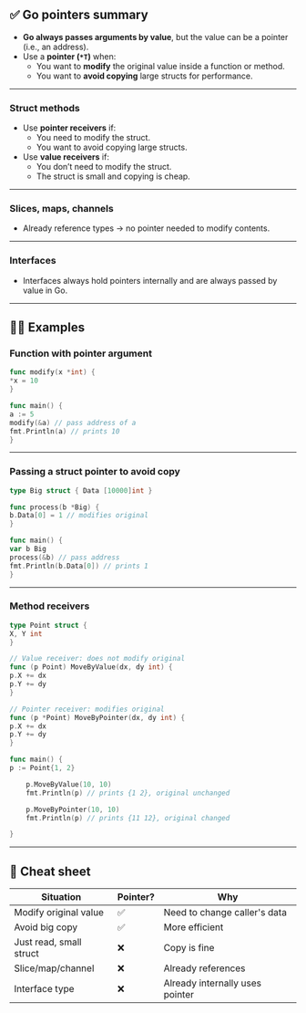 ## ✅ Go pointers summary

- **Go always passes arguments by value**, but the value can be a pointer (i.e., an address).
- Use a **pointer (`*T`)** when:
  - You want to **modify** the original value inside a function or method.
  - You want to **avoid copying** large structs for performance.

---

### Struct methods

- Use **pointer receivers** if:
  - You need to modify the struct.
  - You want to avoid copying large structs.
- Use **value receivers** if:
  - You don’t need to modify the struct.
  - The struct is small and copying is cheap.

---

### Slices, maps, channels

- Already reference types → no pointer needed to modify contents.

---

### Interfaces

- Interfaces always hold pointers internally and are always passed by value in Go.

---

## 🧑‍💻 Examples

### Function with pointer argument

```go
func modify(x *int) {
*x = 10
}

func main() {
a := 5
modify(&a) // pass address of a
fmt.Println(a) // prints 10
}
```

---

### Passing a struct pointer to avoid copy

```go
type Big struct { Data [10000]int }

func process(b *Big) {
b.Data[0] = 1 // modifies original
}

func main() {
var b Big
process(&b) // pass address
fmt.Println(b.Data[0]) // prints 1
}
```

---

### Method receivers

```go
type Point struct {
X, Y int
}

// Value receiver: does not modify original
func (p Point) MoveByValue(dx, dy int) {
p.X += dx
p.Y += dy
}

// Pointer receiver: modifies original
func (p *Point) MoveByPointer(dx, dy int) {
p.X += dx
p.Y += dy
}

func main() {
p := Point{1, 2}

    p.MoveByValue(10, 10)
    fmt.Println(p) // prints {1 2}, original unchanged

    p.MoveByPointer(10, 10)
    fmt.Println(p) // prints {11 12}, original changed

}
```

---

## 📝 Cheat sheet

| Situation               | Pointer? | Why                             |
| ----------------------- | -------- | ------------------------------- |
| Modify original value   | ✅       | Need to change caller's data    |
| Avoid big copy          | ✅       | More efficient                  |
| Just read, small struct | ❌       | Copy is fine                    |
| Slice/map/channel       | ❌       | Already references              |
| Interface type          | ❌       | Already internally uses pointer |
